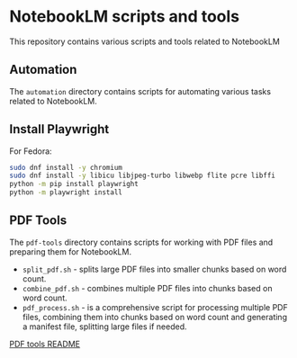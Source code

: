 # NotebookLM scripts and tools

This repository contains various scripts and tools related to NotebookLM

## Automation

The `automation` directory contains scripts for automating various tasks related to NotebookLM.

## Install Playwright

For Fedora:

```bash
sudo dnf install -y chromium
sudo dnf install -y libicu libjpeg-turbo libwebp flite pcre libffi
python -m pip install playwright
python -m playwright install
```

## PDF Tools

The `pdf-tools` directory contains scripts for working with PDF files and preparing them for NotebookLM.

* `split_pdf.sh` - splits large PDF files into smaller chunks based on word count.
* `combine_pdf.sh` - combines multiple PDF files into chunks based on word count.
* `pdf_process.sh` - is a comprehensive script for processing multiple PDF files, combining them into chunks based on word count and generating a manifest file, splitting large files if needed.

[PDF tools README](pdf-tools/README.md)

